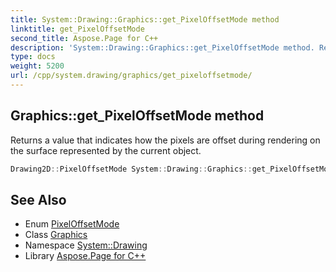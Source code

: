 ```yaml
---
title: System::Drawing::Graphics::get_PixelOffsetMode method
linktitle: get_PixelOffsetMode
second_title: Aspose.Page for C++
description: 'System::Drawing::Graphics::get_PixelOffsetMode method. Returns a value that indicates how the pixels are offset during rendering on the surface represented by the current object in C++.'
type: docs
weight: 5200
url: /cpp/system.drawing/graphics/get_pixeloffsetmode/
---
```

## Graphics::get_PixelOffsetMode method


Returns a value that indicates how the pixels are offset during rendering on the surface represented by the current object.

```cpp
Drawing2D::PixelOffsetMode System::Drawing::Graphics::get_PixelOffsetMode()
```

## See Also

* Enum [PixelOffsetMode](../../../system.drawing.drawing2d/pixeloffsetmode/)
* Class [Graphics](../)
* Namespace [System::Drawing](../../)
* Library [Aspose.Page for C++](../../../)
